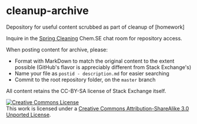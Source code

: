# cleanup-archive
Depository for useful content scrubbed as part of cleanup of [homework]

Inquire in the [Spring Cleaning](http://chat.stackexchange.com/rooms/55978/spring-cleaning) Chem.SE chat room for repository access.

When posting content for archive, please:

 * Format with MarkDown to match the original content to the extent possible (GitHub's flavor is appreciably different from Stack Exchange's)
 * Name your file as `postid - description.md` for easier searching
 * Commit to the root repository folder, on the `master` branch

All content retains the CC-BY-SA license of Stack Exchange itself.

<a rel="license" href="http://creativecommons.org/licenses/by-sa/3.0/"><img alt="Creative Commons License" style="border-width:0" src="https://i.creativecommons.org/l/by-sa/3.0/88x31.png" /></a><br />This work is licensed under a <a rel="license" href="http://creativecommons.org/licenses/by-sa/3.0/">Creative Commons Attribution-ShareAlike 3.0 Unported License</a>.

